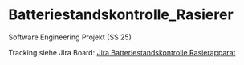 # Batteriestandskontrolle_Rasierer
Software Engineering Projekt (SS 25)

Tracking siehe Jira Board: [Jira Batteriestandskontrolle Rasierapparat](https://uniprojectslara.atlassian.net/jira/software/projects/SCRUM/boards/1)
